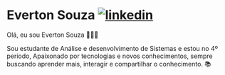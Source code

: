 
<!--
**EvertonSouzaa/EvertonSouzaa** is a ✨ _special_ ✨ repository because its `README.md` (this file) appears on your GitHub profile.
### Hi there 👋

Here are some ideas to get you started:

- 🔭 I’m currently working on ...
- 🌱 I’m currently learning ...
- 👯 I’m looking to collaborate on ...
- 🤔 I’m looking for help with ...
- 💬 Ask me about ...
- 📫 How to reach me: ...
- 😄 Pronouns: ...
- ⚡ Fun fact: ...
-->

# Everton Souza [![linkedin](https://user-images.githubusercontent.com/56324728/87433331-91935a00-c5bf-11ea-8f60-63cc95788ee6.png)](https://www.linkedin.com/in/everton-souza-a93062182/)

Olá, eu sou Everton Souza 👨🏼‍💻

Sou estudante de Análise e desenvolvimento de Sistemas e estou no  4º período, 
Apaixonado por tecnologias e novos conhecimentos, sempre buscando aprender mais, interagir e compartilhar o conhecimento. 📚

